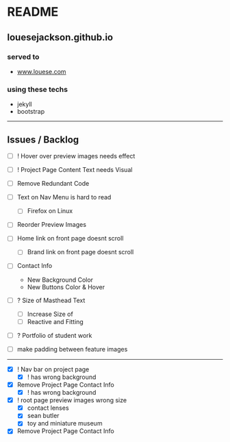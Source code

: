 # README

## louesejackson.github.io

### served to
 - www.louese.com

### using these techs
 - jekyll
 - bootstrap

---

## Issues / Backlog

  - [ ] ! Hover over preview images needs effect



  - [ ] ! Project Page Content Text needs Visual

  - [ ] Remove Redundant Code

  - [ ] Text on Nav Menu is hard to read
    - [ ] Firefox on Linux

 - [ ] Reorder Preview Images

 - [ ] Home link on front page doesnt scroll
   - [ ] Brand link on front page doesnt scroll

 - [ ] Contact Info
   - New Background Color
   - New Buttons Color & Hover


 - [ ] ? Size of Masthead Text
   - [ ] Increase Size of
   - [ ] Reactive and Fitting

 - [ ] ? Portfolio of student work
 - [ ] make padding between feature images


---


 - [X] ! Nav bar on project page
   - [X] ! has wrong background

 - [X] Remove Project Page Contact Info
   - [X] ! has wrong background

 - [X] ! root page preview images wrong size
   - [X] contact lenses
   - [X] sean butler
   - [X] toy and miniature museum

 - [X] Remove Project Page Contact Info
